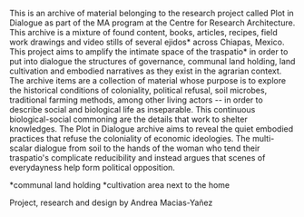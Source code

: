 This is an archive of material belonging to the research project called Plot in Dialogue as part of the MA program at the Centre for Research Architecture. This archive is a mixture of found content, books, articles, recipes, field work drawings and video stills of several ejidos* across Chiapas, Mexico. This project aims to amplify the intimate space of the traspatio* in order to put into dialogue the structures of governance, communal land holding, land cultivation and embodied narratives as they exist in the agrarian context. The archive items are a collection of material whose purpose is to explore the historical conditions of coloniality, political refusal, soil microbes, traditional farming methods, among other living actors -- in order to describe social and biological life as inseparable. This continuous biological-social commoning are the details that work to shelter knowledges. The Plot in Dialogue archive aims to reveal the quiet embodied practices that refuse the coloniality of economic ideologies. The multi-scalar dialogue from soil to the hands of the woman who tend their traspatio's complicate reducibility and instead argues that scenes of everydayness help form political opposition.

*communal land holding
*cultivation area next to the home

Project, research and design by Andrea Macias-Yañez
